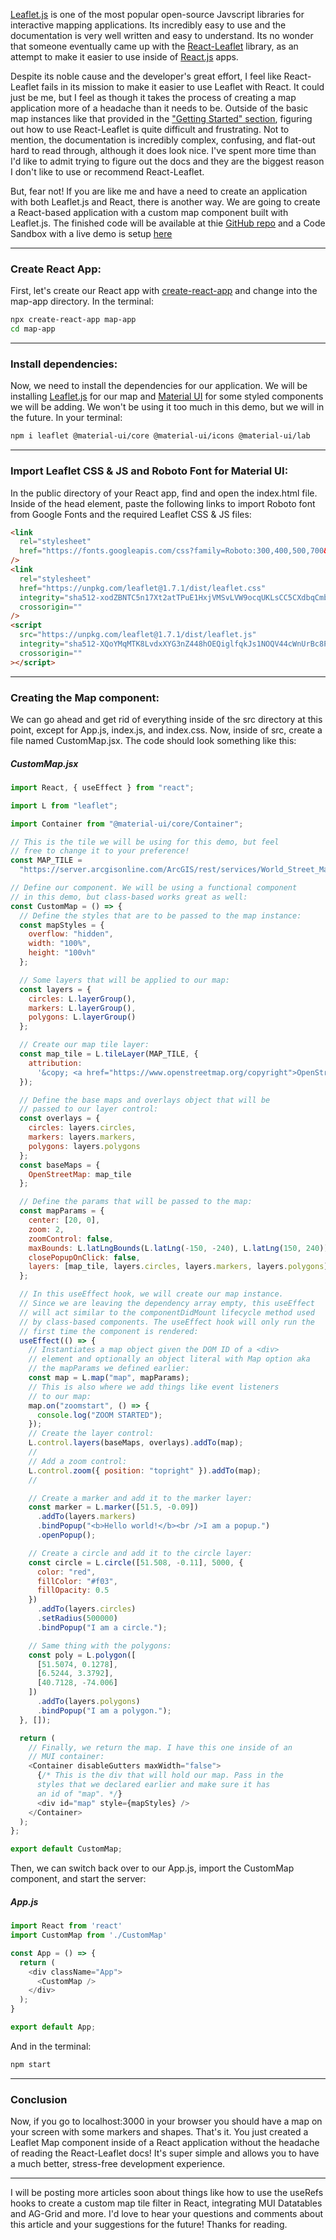 [Leaflet.js](https://leafletjs.com/index.html) is one of the most popular open-source Javscript libraries for interactive mapping applications. Its incredibly easy to use and the documentation is very well written and easy to understand. Its no wonder that someone eventually came up with the [React-Leaflet](https://react-leaflet.js.org/) library, as an attempt to make it easier to use inside of [React.js](https://reactjs.org/) apps.

Despite its noble cause and the developer's great effort, I feel like React-Leaflet fails in its mission to make it easier to use Leaflet with React. It could just be me, but I feel as though it takes the process of creating a map application more of a headache than it needs to be. Outside of the basic map instances like that provided in the ["Getting Started" section](https://react-leaflet.js.org/docs/start-setup), figuring out how to use React-Leaflet is quite difficult and frustrating. Not to mention, the documentation is incredibly complex, confusing, and flat-out hard to read through, although it does look nice. I've spent more time than I'd like to admit trying to figure out the docs and they are the biggest reason I don't like to use or recommend React-Leaflet.

But, fear not! If you are like me and have a need to create an application with both Leaflet.js and React, there is another way. We are going to create a React-based application with a custom map component built with Leaflet.js. The finished code will be available at thie [GitHub repo]() and a Code Sandbox with a live demo is setup [here](https://codesandbox.io/s/nostalgic-kare-kbpye?file=/README.md)

---

### Create React App:

First, let's create our React app with [create-react-app](https://reactjs.org/docs/create-a-new-react-app.html) and change into the map-app directory. In the terminal:

```bash
npx create-react-app map-app
cd map-app
```

---

### Install dependencies:

Now, we need to install the dependencies for our application. We will be installing [Leaflet.js](https://leafletjs.com/) for our map and [Material UI](https://material-ui.com/) for some styled components we will be adding. We won't be using it too much in this demo, but we will in the future. In your terminal:

```bash
npm i leaflet @material-ui/core @material-ui/icons @material-ui/lab
```

---

### Import Leaflet CSS & JS and Roboto Font for Material UI:

In the public directory of your React app, find and open the index.html file. Inside of the head element, paste the following links to import Roboto font from Google Fonts and the required Leaflet CSS & JS files:

```html
<link
  rel="stylesheet"
  href="https://fonts.googleapis.com/css?family=Roboto:300,400,500,700&display=swap"
/>
<link
  rel="stylesheet"
  href="https://unpkg.com/leaflet@1.7.1/dist/leaflet.css"
  integrity="sha512-xodZBNTC5n17Xt2atTPuE1HxjVMSvLVW9ocqUKLsCC5CXdbqCmblAshOMAS6/keqq/sMZMZ19scR4PsZChSR7A=="
  crossorigin=""
/>
<script
  src="https://unpkg.com/leaflet@1.7.1/dist/leaflet.js"
  integrity="sha512-XQoYMqMTK8LvdxXYG3nZ448hOEQiglfqkJs1NOQV44cWnUrBc8PkAOcXy20w0vlaXaVUearIOBhiXZ5V3ynxwA=="
  crossorigin=""
></script>
```

---

### Creating the Map component:

We can go ahead and get rid of everything inside of the src directory at this point, except for App.js, index.js, and index.css. Now, inside of src, create a file named CustomMap.jsx. The code should look something like this:

##### CustomMap.jsx

```javascript
import React, { useEffect } from "react";

import L from "leaflet";

import Container from "@material-ui/core/Container";

// This is the tile we will be using for this demo, but feel
// free to change it to your preference!
const MAP_TILE =
  "https://server.arcgisonline.com/ArcGIS/rest/services/World_Street_Map/MapServer/tile/{z}/{y}/{x}";

// Define our component. We will be using a functional component
// in this demo, but class-based works great as well:
const CustomMap = () => {
  // Define the styles that are to be passed to the map instance:
  const mapStyles = {
    overflow: "hidden",
    width: "100%",
    height: "100vh"
  };

  // Some layers that will be applied to our map:
  const layers = {
    circles: L.layerGroup(),
    markers: L.layerGroup(),
    polygons: L.layerGroup()
  };

  // Create our map tile layer:
  const map_tile = L.tileLayer(MAP_TILE, {
    attribution:
      '&copy; <a href="https://www.openstreetmap.org/copyright">OpenStreetMap</a> contributors'
  });

  // Define the base maps and overlays object that will be
  // passed to our layer control:
  const overlays = {
    circles: layers.circles,
    markers: layers.markers,
    polygons: layers.polygons
  };
  const baseMaps = {
    OpenStreetMap: map_tile
  };

  // Define the params that will be passed to the map:
  const mapParams = {
    center: [20, 0],
    zoom: 2,
    zoomControl: false,
    maxBounds: L.latLngBounds(L.latLng(-150, -240), L.latLng(150, 240)),
    closePopupOnClick: false,
    layers: [map_tile, layers.circles, layers.markers, layers.polygons]
  };

  // In this useEffect hook, we will create our map instance.
  // Since we are leaving the dependency array empty, this useEffect
  // will act similar to the componentDidMount lifecycle method used
  // by class-based components. The useEffect hook will only run the
  // first time the component is rendered:
  useEffect(() => {
    // Instantiates a map object given the DOM ID of a <div>
    // element and optionally an object literal with Map option aka
    // the mapParams we defined earlier:
    const map = L.map("map", mapParams);
    // This is also where we add things like event listeners
    // to our map:
    map.on("zoomstart", () => {
      console.log("ZOOM STARTED");
    });
    // Create the layer control:
    L.control.layers(baseMaps, overlays).addTo(map);
    //
    // Add a zoom control:
    L.control.zoom({ position: "topright" }).addTo(map);
    //

    // Create a marker and add it to the marker layer:
    const marker = L.marker([51.5, -0.09])
      .addTo(layers.markers)
      .bindPopup("<b>Hello world!</b><br />I am a popup.")
      .openPopup();

    // Create a circle and add it to the circle layer:
    const circle = L.circle([51.508, -0.11], 5000, {
      color: "red",
      fillColor: "#f03",
      fillOpacity: 0.5
    })
      .addTo(layers.circles)
      .setRadius(500000)
      .bindPopup("I am a circle.");

    // Same thing with the polygons:
    const poly = L.polygon([
      [51.5074, 0.1278],
      [6.5244, 3.3792],
      [40.7128, -74.006]
    ])
      .addTo(layers.polygons)
      .bindPopup("I am a polygon.");
  }, []);

  return (
    // Finally, we return the map. I have this one inside of an
    // MUI container:
    <Container disableGutters maxWidth="false">
      {/* This is the div that will hold our map. Pass in the 
      styles that we declared earlier and make sure it has 
      an id of "map". */}
      <div id="map" style={mapStyles} />
    </Container>
  );
};

export default CustomMap;
```

Then, we can switch back over to our App.js, import the CustomMap component, and start the server:

##### App.js

```Javascript
import React from 'react'
import CustomMap from './CustomMap'

const App = () => {
  return (
    <div className="App">
      <CustomMap />
    </div>
  );
}

export default App;
```

And in the terminal:

```bash
npm start
```

---

### Conclusion

Now, if you go to localhost:3000 in your browser you should have a map on your screen with some markers and shapes. That's it. You just created a Leaflet Map component inside of a React application without the headache of reading the React-Leaflet docs! It's super simple and allows you to have a much better, stress-free development experience.

---

I will be posting more articles soon about things like how to use the useRefs hooks to create a custom map tile filter in React, integrating MUI Datatables and AG-Grid and more. I'd love to hear your questions and comments about this article and your suggestions for the future! Thanks for reading.
